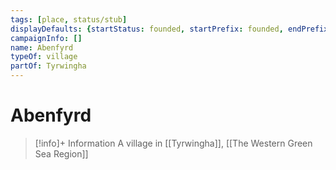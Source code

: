 ```yaml
---
tags: [place, status/stub]
displayDefaults: {startStatus: founded, startPrefix: founded, endPrefix: destroyed, endStatus: destroyed}
campaignInfo: []
name: Abenfyrd
typeOf: village
partOf: Tyrwingha
---
```

# Abenfyrd
>[!info]+ Information
> A village in [[Tyrwingha]], [[The Western Green Sea Region]]



